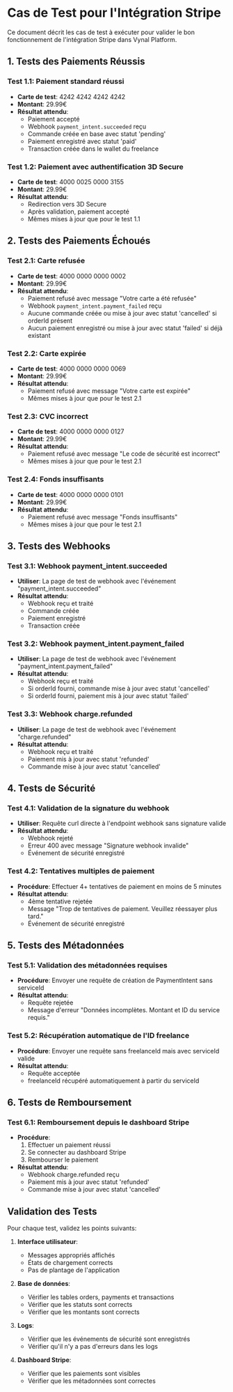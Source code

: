 # Cas de Test pour l'Intégration Stripe

Ce document décrit les cas de test à exécuter pour valider le bon fonctionnement de l'intégration Stripe dans Vynal Platform.

## 1. Tests des Paiements Réussis

### Test 1.1: Paiement standard réussi
- **Carte de test**: 4242 4242 4242 4242
- **Montant**: 29.99€
- **Résultat attendu**: 
  - Paiement accepté
  - Webhook `payment_intent.succeeded` reçu
  - Commande créée en base avec statut 'pending'
  - Paiement enregistré avec statut 'paid'
  - Transaction créée dans le wallet du freelance

### Test 1.2: Paiement avec authentification 3D Secure
- **Carte de test**: 4000 0025 0000 3155
- **Montant**: 29.99€
- **Résultat attendu**: 
  - Redirection vers 3D Secure
  - Après validation, paiement accepté
  - Mêmes mises à jour que pour le test 1.1

## 2. Tests des Paiements Échoués

### Test 2.1: Carte refusée
- **Carte de test**: 4000 0000 0000 0002
- **Montant**: 29.99€
- **Résultat attendu**:
  - Paiement refusé avec message "Votre carte a été refusée"
  - Webhook `payment_intent.payment_failed` reçu
  - Aucune commande créée ou mise à jour avec statut 'cancelled' si orderId présent
  - Aucun paiement enregistré ou mise à jour avec statut 'failed' si déjà existant

### Test 2.2: Carte expirée
- **Carte de test**: 4000 0000 0000 0069
- **Montant**: 29.99€
- **Résultat attendu**:
  - Paiement refusé avec message "Votre carte est expirée"
  - Mêmes mises à jour que pour le test 2.1

### Test 2.3: CVC incorrect
- **Carte de test**: 4000 0000 0000 0127
- **Montant**: 29.99€
- **Résultat attendu**:
  - Paiement refusé avec message "Le code de sécurité est incorrect"
  - Mêmes mises à jour que pour le test 2.1

### Test 2.4: Fonds insuffisants
- **Carte de test**: 4000 0000 0000 0101
- **Montant**: 29.99€
- **Résultat attendu**:
  - Paiement refusé avec message "Fonds insuffisants"
  - Mêmes mises à jour que pour le test 2.1

## 3. Tests des Webhooks

### Test 3.1: Webhook payment_intent.succeeded
- **Utiliser**: La page de test de webhook avec l'événement "payment_intent.succeeded"
- **Résultat attendu**:
  - Webhook reçu et traité
  - Commande créée
  - Paiement enregistré
  - Transaction créée

### Test 3.2: Webhook payment_intent.payment_failed
- **Utiliser**: La page de test de webhook avec l'événement "payment_intent.payment_failed"
- **Résultat attendu**:
  - Webhook reçu et traité
  - Si orderId fourni, commande mise à jour avec statut 'cancelled'
  - Si orderId fourni, paiement mis à jour avec statut 'failed'

### Test 3.3: Webhook charge.refunded
- **Utiliser**: La page de test de webhook avec l'événement "charge.refunded"
- **Résultat attendu**:
  - Webhook reçu et traité
  - Paiement mis à jour avec statut 'refunded'
  - Commande mise à jour avec statut 'cancelled'

## 4. Tests de Sécurité

### Test 4.1: Validation de la signature du webhook
- **Utiliser**: Requête curl directe à l'endpoint webhook sans signature valide
- **Résultat attendu**:
  - Webhook rejeté
  - Erreur 400 avec message "Signature webhook invalide"
  - Événement de sécurité enregistré

### Test 4.2: Tentatives multiples de paiement
- **Procédure**: Effectuer 4+ tentatives de paiement en moins de 5 minutes
- **Résultat attendu**:
  - 4ème tentative rejetée
  - Message "Trop de tentatives de paiement. Veuillez réessayer plus tard."
  - Événement de sécurité enregistré

## 5. Tests des Métadonnées

### Test 5.1: Validation des métadonnées requises
- **Procédure**: Envoyer une requête de création de PaymentIntent sans serviceId
- **Résultat attendu**:
  - Requête rejetée
  - Message d'erreur "Données incomplètes. Montant et ID du service requis."

### Test 5.2: Récupération automatique de l'ID freelance
- **Procédure**: Envoyer une requête sans freelanceId mais avec serviceId valide
- **Résultat attendu**:
  - Requête acceptée
  - freelanceId récupéré automatiquement à partir du serviceId

## 6. Tests de Remboursement

### Test 6.1: Remboursement depuis le dashboard Stripe
- **Procédure**:
  1. Effectuer un paiement réussi
  2. Se connecter au dashboard Stripe
  3. Rembourser le paiement
- **Résultat attendu**:
  - Webhook charge.refunded reçu
  - Paiement mis à jour avec statut 'refunded'
  - Commande mise à jour avec statut 'cancelled'

## Validation des Tests

Pour chaque test, validez les points suivants:

1. **Interface utilisateur**:
   - Messages appropriés affichés
   - États de chargement corrects
   - Pas de plantage de l'application

2. **Base de données**:
   - Vérifier les tables orders, payments et transactions
   - Vérifier que les statuts sont corrects
   - Vérifier que les montants sont corrects

3. **Logs**:
   - Vérifier que les événements de sécurité sont enregistrés
   - Vérifier qu'il n'y a pas d'erreurs dans les logs

4. **Dashboard Stripe**:
   - Vérifier que les paiements sont visibles
   - Vérifier que les métadonnées sont correctes 